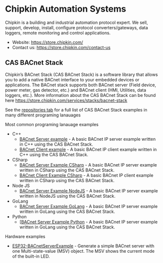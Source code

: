 # Chipkin Automation Systems 
Chipkin is a building and industrial automation protocol expert. We sell, support, develop, install, configure protocol converters/gateways, data loggers, remote monitoring and control applications.

- Website: https://store.chipkin.com/
- Contact us: https://store.chipkin.com/contact-us

## CAS BACnet Stack 

Chipkin’s BACnet Stack (CAS BACnet Stack) is a software library that allows you to add a native BACnet interface to your embedded devices or applications. The BACnet stack supports both BACnet server (Field device, power meter, gas detector, etc.) and BACnet client (HMI, Utilities, data loggers, etc.). More information about the CAS BACnet Stack can be found here https://store.chipkin.com/services/stacks/bacnet-stack

See the [repositories tab](https://github.com/orgs/chipkin/repositories) for a full list of CAS BACnet Stack examples in many different programing lanauages 

Most common programing lanauage examples 

- C++
  - [BACnet Server example](https://github.com/chipkin/BACnetServerExampleCPP) - A basic BACnet IP server example written in C++ using the CAS BACnet Stack.
  - [BACnet Client example](https://github.com/chipkin/BACnetClientExampleCPP) - A basic BACnet IP client example written in C++ using the CAS BACnet Stack.  
- CSharp
  - [BACnet Server Example CSharp](https://github.com/chipkin/BACnetServerExampleCSharp) - A basic BACnet IP server example written in CSharp using the CAS BACnet Stack.
  - [BACnet Client Example CSharp](https://github.com/chipkin/BACnetClientExampleCSharp) - A basic BACnet IP client example written in CSharp using the CAS BACnet Stack.
- Node JS
  - [BACnet Server Example NodeJS](https://github.com/chipkin/BACnetServerExampleNodeJS) - A basic BACnet IP server example written in NodeJS using the CAS BACnet Stack.
- GoLang
  - [BACnet Server Example GoLang](https://github.com/chipkin/BACnetServerExampleGolang) - A basic BACnet IP server example written in GoLang using the CAS BACnet Stack.
- Python
  - [[BACnet Server Example Python](https://github.com/chipkin/BACnetServerExamplePython) - A basic BACnet IP server example written in GoLang using the CAS BACnet Stack.

Hardware examples

- [ESP32-BACnetServerExample](https://github.com/chipkin/ESP32-BACnetServerExample) - Generate a simple BACnet server with one Multi-state-value (MSV) object. The MSV shows the current mode of the built-in LED. 

